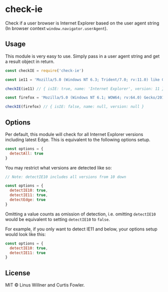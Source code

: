# check-ie

Check if a user browser is Internet Explorer based on the user agent string (In browser context `window.navigator.userAgent`).

## Usage

This module is very easy to use. Simply pass in a user agent string and get a result object in return.

```js
const checkIE = require('check-ie')

const ie11 = 'Mozilla/5.0 (Windows NT 6.3; Trident/7.0; rv:11.0) like Gecko'

checkIE(ie11) // { isIE: true, name: 'Internet Explorer', version: 11 }

const firefox = 'Mozilla/5.0 (Windows NT 6.1; WOW64; rv:64.0) Gecko/20100101 Firefox/64.0'

checkIE(firefox) // { isIE: false, name: null, version: null }
```

## Options
Per default, this module will check for all Internet Explorer versions including latest Edge. This is equivalent to the following options setup.
```js
const options = {
  detectAll: true
}
```

You may restrict what versions are detected like so:
```js
// Note: detectIE10 includes all versions from 10 down

const options = {
  detectIE10: true,
  detectIE11: true,
  detectEdge: true
}
```

Omitting a value counts as omission of detection, i.e. omitting `detectIE10` would be equivalent to setting `detectIE10` to `false`.

For example, if you only want to detect IE11 and below, your options setup would look like this:
```js
const options = {
  detectIE10: true,
  detectIE11: true
}
```

## License

MIT © Linus Willner and Curtis Fowler.
